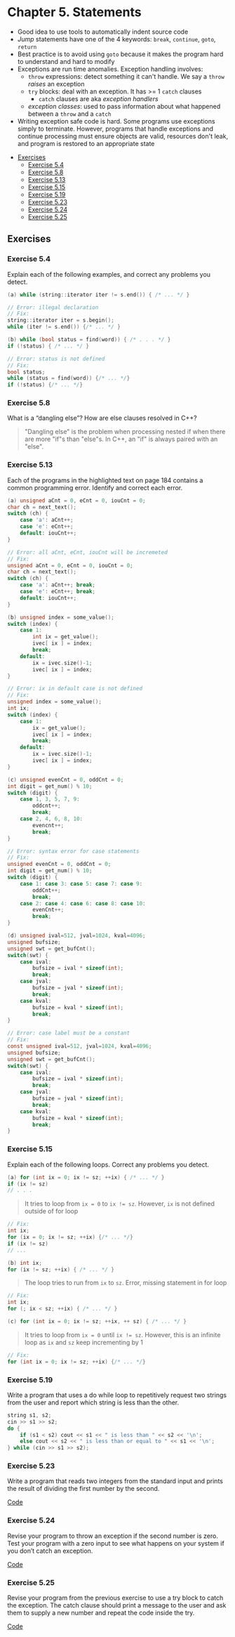 # Chapter 5. Statements

- Good idea to use tools to automatically indent source code
- *Jump* statements have one of the 4 keywords: `break`, `continue`, `goto`, `return`
- Best practice is to avoid using `goto` because it makes the program hard to understand and hard to modify
- Exceptions are run time anomalies. Exception handling involves:
    - `throw` expressions: detect something it can't handle. We say a `throw` *raises* an exception
    - `try` blocks: deal with an exception. It has >= 1 `catch` clauses
        - `catch` clauses are aka *exception handlers*
    - *exception classes*: used to pass information about what happened between a `throw` and a `catch`
- Writing exception safe code is hard. Some programs use exceptions simply to terminate. However, programs that handle exceptions and continue processing must ensure objects are valid, resources don't leak, and program is restored to an appropriate state

<!-- vim-markdown-toc GFM -->

* [Exercises](#exercises)
    * [Exercise 5.4](#exercise-54)
    * [Exercise 5.8](#exercise-58)
    * [Exercise 5.13](#exercise-513)
    * [Exercise 5.15](#exercise-515)
    * [Exercise 5.19](#exercise-519)
    * [Exercise 5.23](#exercise-523)
    * [Exercise 5.24](#exercise-524)
    * [Exercise 5.25](#exercise-525)

<!-- vim-markdown-toc -->

## Exercises

### Exercise 5.4

Explain each of the following examples, and correct any problems you detect.

```c
(a) while (string::iterator iter != s.end()) { /* ... */ } 
```

```c
// Error: illegal declaration
// Fix:
string::iterator iter = s.begin();
while (iter != s.end()) {/* ... */ }
```

```c
(b) while (bool status = find(word)) { /* . . . */ }
if (!status) { /* ... */ }
```

```c
// Error: status is not defined
// Fix:
bool status;
while (status = find(word)) {/* ... */}
if (!status) {/* ... */}
```

### Exercise 5.8

What is a “dangling else”? How are else clauses resolved in C++?

> "Dangling else" is the problem when processing nested if when there are more "if"s than "else"s. In C++, an "if" is always paired with an "else".

### Exercise 5.13

Each of the programs in the highlighted text on page 184 contains a common programming error. Identify and correct each error.

```c
(a) unsigned aCnt = 0, eCnt = 0, iouCnt = 0;
char ch = next_text();
switch (ch) {
    case 'a': aCnt++;
    case 'e': eCnt++;
    default: iouCnt++;
}
```

```c
// Error: all aCnt, eCnt, iouCnt will be incremeted
// Fix:
unsigned aCnt = 0, eCnt = 0, iouCnt = 0;
char ch = next_text();
switch (ch) {
    case 'a': aCnt++; break;
    case 'e': eCnt++; break;
    default: iouCnt++;
}
```

```c
(b) unsigned index = some_value();
switch (index) {
    case 1:
        int ix = get_value();
        ivec[ ix ] = index;
        break;
    default:
        ix = ivec.size()-1;
        ivec[ ix ] = index;
}
```

```c
// Error: ix in default case is not defined
// Fix:
unsigned index = some_value();
int ix;
switch (index) {
    case 1:
        ix = get_value();
        ivec[ ix ] = index;
        break;
    default:
        ix = ivec.size()-1;
        ivec[ ix ] = index;
}
```

```c
(c) unsigned evenCnt = 0, oddCnt = 0;
int digit = get_num() % 10;
switch (digit) {
    case 1, 3, 5, 7, 9:
        oddcnt++;
        break;
    case 2, 4, 6, 8, 10:
        evencnt++;
        break;
}
```

```c
// Error: syntax error for case statements
// Fix:
unsigned evenCnt = 0, oddCnt = 0;
int digit = get_num() % 10;
switch (digit) {
    case 1: case 3: case 5: case 7: case 9:
        oddCnt++;
        break;
    case 2: case 4: case 6: case 8: case 10:
        evenCnt++;
        break;
}
```

```c
(d) unsigned ival=512, jval=1024, kval=4096;
unsigned bufsize;
unsigned swt = get_bufCnt();
switch(swt) {
    case ival:
        bufsize = ival * sizeof(int);
        break;
    case jval:
        bufsize = jval * sizeof(int);
        break;
    case kval:
        bufsize = kval * sizeof(int);
        break;
}
```

```c
// Error: case label must be a constant
// Fix:
const unsigned ival=512, jval=1024, kval=4096;
unsigned bufsize;
unsigned swt = get_bufCnt();
switch(swt) {
    case ival:
        bufsize = ival * sizeof(int);
        break;
    case jval:
        bufsize = jval * sizeof(int);
        break;
    case kval:
        bufsize = kval * sizeof(int);
        break;
}
```

### Exercise 5.15

Explain each of the following loops. Correct any problems you detect.

```c
(a) for (int ix = 0; ix != sz; ++ix) { /* ... */ }
if (ix != sz)
// . . .
```

> It tries to loop from `ix = 0` to `ix != sz`. However, `ix` is not defined outside of for loop

```c
// Fix:
int ix;
for (ix = 0; ix != sz; ++ix) {/* ... */}
if (ix != sz)
// ...
```

```c
(b) int ix;
for (ix != sz; ++ix) { /* ... */ }
```

> The loop tries to run from `ix` to `sz`. Error, missing statement in for loop

```c
// Fix:
int ix;
for (; ix < sz; ++ix) { /* ... */ }
```

```c
(c) for (int ix = 0; ix != sz; ++ix, ++ sz) { /* ... */ }
```

> It tries to loop from `ix = 0` until `ix != sz`. However, this is an infinite loop as `ix` and `sz` keep incrementing by 1

```c
// Fix:
for (int ix = 0; ix != sz; ++ix) {/* ... */}
```

### Exercise 5.19

Write a program that uses a do while loop to repetitively request two strings from the user and report which string is less than the other.

```c
string s1, s2;
cin >> s1 >> s2;
do {
    if (s1 < s2) cout << s1 << " is less than " << s2 << '\n';
    else cout << s2 << " is less than or equal to " << s1 << '\n';
} while (cin >> s1 >> s2);
```

### Exercise 5.23

Write a program that reads two integers from the standard input and prints the result of dividing the first number by the second.

[Code](e5_23.cpp)

### Exercise 5.24

Revise your program to throw an exception if the second number is zero. Test your program with a zero input to see what happens on your system if you don’t catch an exception.

[Code](e5_24.cpp)

### Exercise 5.25

Revise your program from the previous exercise to use a try block to catch the exception. The catch clause should print a message to the user and ask them to supply a new number and repeat the code inside the try.

[Code](e5_25.cpp)
